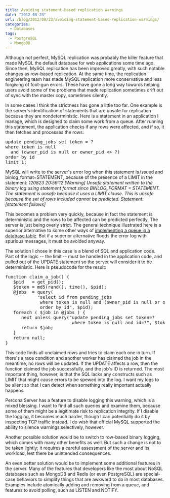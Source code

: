 ```yaml
---
title: Avoiding statement-based replication warnings
date: "2012-08-23"
url: /blog/2012/08/23/avoiding-statement-based-replication-warnings/
categories:
  - Databases
tags:
  - PostgreSQL
  - MongoDB
---
```

Although not perfect, MySQL replication was probably the killer feature that made MySQL the default database for web applications some time ago. Since then, MySQL replication has been improved greatly, with such notable changes as row-based replication. At the same time, the replication engineering team has made MySQL replication more conservative and less forgiving of foot-gun errors. These have gone a long way towards helping users avoid some of the problems that made replication sometimes drift out of sync with the master copy, sometimes silently.

In some cases I think the strictness has gone a little too far. One example is the server's identification of statements that are unsafe for replication because they are nondeterministic. Here is a statement in an application I manage, which is designed to claim some work from a queue. After running this statement, the application checks if any rows were affected, and if so, it then fetches and processes the rows:

<pre>update pending_jobs set token = ?
where token is null
  and (owner_pid is null or owner_pid <> ?)
order by id
limit 1;</pre>

MySQL will write to the server's error log when this statement is issued and binlog_format=STATEMENT, because of the presence of a LIMIT in the statement: *120823 20:59:12 [Warning] Unsafe statement written to the binary log using statement format since BINLOG_FORMAT = STATEMENT. The statement is unsafe because it uses a LIMIT clause. This is unsafe because the set of rows included cannot be predicted. Statement: [statement follows]*

This becomes a problem very quickly, because in fact the statement is deterministic and the rows to be affected can be predicted perfectly. The server is just being overly strict. The general technique illustrated here is a superior alternative to some other ways of [implementing a queue in a database table](http://www.engineyard.com/blog/2011/5-subtle-ways-youre-using-mysql-as-a-queue-and-why-itll-bite-you/). But if a superior alternative floods the error log with spurious messages, it must be avoided anyway.

The solution I chose in this case is a blend of SQL and application code. Part of the logic -- the limit -- must be handled in the application code, and pulled out of the UPDATE statement so the server will consider it to be deterministic. Here is pseudocode for the result:

<pre>
function claim_a_job() {
   $pid   = get_pid();
   $token = md5(rand(), time(), $pid);
   @jobs  = query(
            "select id from pending_jobs
             where token is null and (owner_pid is null or owner_pid <> ?)
             order by id", $pid);
   foreach ( $job in @jobs ) {
      next unless query("update pending_jobs set token=?
                         where token is null and id=?", $token, $job);
      return $job;
   }
   return null;
}
</pre>

This code finds all unclaimed rows and tries to claim each one in turn. If there's a race condition and another worker has claimed the job in the meantime, no rows will be updated. If the UPDATE affects a row, then the function claimed the job successfully, and the job's ID is returned. The most important thing, however, is that the SQL lacks any constructs such as LIMIT that might cause errors to be spewed into the log. I want my logs to be silent so that I can detect when something really important actually happens.

Percona Server has a feature to disable logging this warning, which is a mixed blessing. I want to find all such queries and examine them, because some of them might be a legitimate risk to replication integrity. If I disable the logging, it becomes much harder, though I can potentially do it by inspecting TCP traffic instead. I do wish that official MySQL supported the ability to silence warnings selectively, however.

Another possible solution would be to switch to row-based binary logging, which comes with many other benefits as well. But such a change is not to be taken lightly; it requires a careful assessment of the server and its workload, lest there be unintended consequences.

An even better solution would be to implement some additional features in the server. Many of the features that developers like the most about NoSQL databases such as MongoDB and Redis (or even PostgreSQL) are special-case behaviors to simplify things that are awkward to do in most databases. Examples include atomically adding and removing from a queue, and features to avoid polling, such as LISTEN and NOTIFY.


